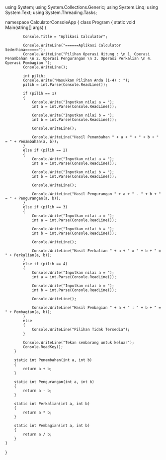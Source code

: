 using System;
using System.Collections.Generic;
using System.Linq;
using System.Text;
using System.Threading.Tasks;

namespace CalculatorConsoleApp
{
    class Program
    {
        static void Main(string[] args)
        {

            Console.Title = "Aplikasi Calculator";

            Console.WriteLine("======Aplikasi Calculator Sederhana======");
            Console.WriteLine("Pilihan Operasi Hitung : \n 1. Operasi Penambahan \n 2. Operasi Pengurangan \n 3. Operasi Perkalian \n 4. Operasi Pembagian ");
            Console.WriteLine();

            int pilih;
            Console.Write("Masukkan Pilihan Anda (1-4) : ");
            pilih = int.Parse(Console.ReadLine());

            if (pilih == 1)
            {
                Console.Write("Inputkan nilai a = ");
                int a = int.Parse(Console.ReadLine());

                Console.Write("Inputkan nilai b = ");
                int b = int.Parse(Console.ReadLine());

                Console.WriteLine();

                Console.WriteLine("Hasil Penambahan " + a + " + " + b + " = " + Penambahan(a, b));
            }
            else if (pilih == 2)
            {
                Console.Write("Inputkan nilai a = ");
                int a = int.Parse(Console.ReadLine());

                Console.Write("Inputkan nilai b = ");
                int b = int.Parse(Console.ReadLine());

                Console.WriteLine();

                Console.WriteLine("Hasil Pengurangan " + a + " - " + b + " = " + Pengurangan(a, b));
            }
            else if (pilih == 3)
            {
                Console.Write("Inputkan nilai a = ");
                int a = int.Parse(Console.ReadLine());

                Console.Write("Inputkan nilai b = ");
                int b = int.Parse(Console.ReadLine());

                Console.WriteLine();

                Console.WriteLine("Hasil Perkalian " + a + " x " + b + " = " + Perkalian(a, b));
            }
            else if (pilih == 4)
            {
                Console.Write("Inputkan nilai a = ");
                int a = int.Parse(Console.ReadLine());

                Console.Write("Inputkan nilai b = ");
                int b = int.Parse(Console.ReadLine());

                Console.WriteLine();

                Console.WriteLine("Hasil Pembagian " + a + " : " + b + " = " + Pembagian(a, b));
            }
            else
            {
                Console.WriteLine("Pilihan Tidak Tersedia");
            }

            Console.WriteLine("Tekan sembarang untuk keluar");
            Console.ReadKey();
        }

        static int Penambahan(int a, int b)
        {
            return a + b;
        }

        static int Pengurangan(int a, int b)
        {
            return a - b;
        }

        static int Perkalian(int a, int b)
        {
            return a * b;
        }

        static int Pembagian(int a, int b)
        {
            return a / b;
        }
    }
}
